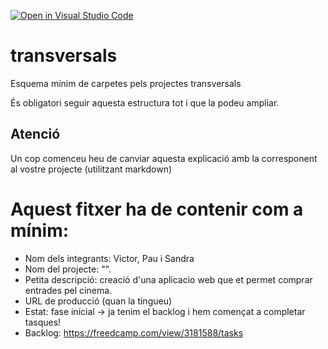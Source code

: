 [![Open in Visual Studio Code](https://classroom.github.com/assets/open-in-vscode-f059dc9a6f8d3a56e377f745f24479a46679e63a5d9fe6f495e02850cd0d8118.svg)](https://classroom.github.com/online_ide?assignment_repo_id=7459905&assignment_repo_type=AssignmentRepo)
# transversals
Esquema mínim de carpetes pels projectes transversals

És obligatori seguir aquesta estructura tot i que la podeu ampliar.

## Atenció
Un cop comenceu heu de canviar aquesta explicació amb la corresponent al vostre projecte (utilitzant markdown)


# Aquest fitxer ha de contenir com a mínim:
 * Nom dels integrants: Victor, Pau i Sandra
 * Nom del projecte: "".
 * Petita descripció: creació d'una aplicacio web que et permet comprar entrades pel cinema.
 * URL de producció (quan la tingueu)
 * Estat: fase inicial -> ja tenim el backlog i hem començat a completar tasques!
 * Backlog: https://freedcamp.com/view/3181588/tasks
